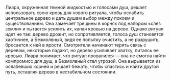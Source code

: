 Лиара, окруженная темной жидкостью и голосами душ, решает использовать свою кровь для нового ритуала, чтобы ослабить центральное дерево и дать душам выбор между покоем и существованием. Она замечает трещины в корнях под напором «слез земли» и пытается усилить их, капая кровью на дерево. Однако ритуал идет не так: дерево дрожит, но сопротивляется, голоса душ становятся хаотичнее, а Безмолвный, видя ее попытку очистить, а не разрушить, бросается к ней в ярости. Смотрители начинают терять связь с деревом, некоторые падают, но дерево усиливает хватку, питаясь ее кровью. Лиара понимает, что ритуал провалился — она не смогла найти компромисс для душ, а Безмолвный стал угрозой. Она вырывается из ослабевших корней и решает бежать, чтобы спастись и найти другой путь, оставляя дерево в нестабильном состоянии.